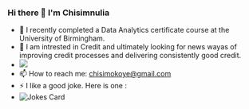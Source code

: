 ### Hi there 👋 I'm Chisimnulia

- 🌱 I recently completed a Data Analytics certificate course at the University of Birmingham. 
- 👀 I am intrested in Credit and ultimately looking for news wayas of improving credit processes and delivering consistently good credit.
- <img src="https://github-readme-stats.vercel.app/api/top-langs?username=Chisimokoye&layout=compact"/>
- 📫 How to reach me: chisimokoye@gmail.com
- ⚡ I like a good joke. Here is one : 
- ![Jokes Card](https://readme-jokes.vercel.app/api)
<!--
**Chisimokoye/Chisimokoye** is a ✨ _special_ ✨ repository because its `README.md` (this file) appears on your GitHub profile.

Here are some ideas to get you started:

